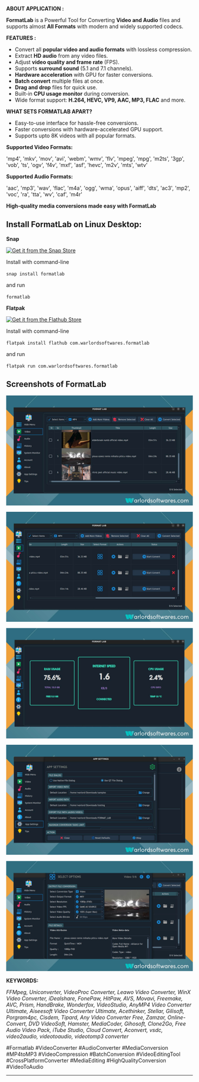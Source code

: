 **ABOUT APPLICATION :**

**FormatLab** is a Powerful Tool for Converting **Video and Audio** files and supports almost **All Formats** with modern and widely supported codecs.

**FEATURES :** 


- Convert all **popular video and audio formats** with lossless compression.
- Extract **HD audio** from any video files.
- Adjust **video quality and frame rate** (FPS).
- Supports **surround sound** (5.1 and 7.1 channels).
- **Hardware acceleration** with GPU for faster conversions.
- **Batch convert** multiple files at once.
- **Drag and drop** files for quick use.
- Built-in **CPU usage monitor** during conversion.
- Wide format support: **H.264, HEVC, VP9, AAC, MP3, FLAC** and more.


**WHAT SETS FORMATLAB APART?** 

- Easy-to-use interface for hassle-free conversions.
- Faster conversions with hardware-accelerated GPU support.
- Supports upto 8K videos with all popular formats.


**Supported Video Formats:**  
  
'mp4', 'mkv', 'mov', 'avi', 'webm', 'wmv', 'flv', 'mpeg', 'mpg', 'm2ts', '3gp', 
'vob', 'ts', 'ogv', 'f4v', 'mxf', 'asf', 'hevc', 'm2v', 'mts', 'wtv'
  

**Supported Audio Formats:**  
  
'aac', 'mp3', 'wav', 'flac', 'm4a', 'ogg', 'wma', 'opus', 'aiff', 'dts', 
'ac3', 'mp2', 'voc', 'ra', 'tta', 'wv', 'caf', 'm4r'  


**High-quality media conversions made easy with FormatLab**



## Install FormatLab on Linux Desktop:

**Snap**

[![Get it from the Snap Store](https://snapcraft.io/static/images/badges/en/snap-store-black.svg)](https://snapcraft.io/formatlab)

Install with command-line

`snap install formatlab`

and run

`formatlab`

**Flatpak**

<a href="https://flathub.org/apps/details/com.warlordsoftwares.formatlab"><img src="https://flathub.org/assets/badges/flathub-badge-en.png"  height="56" width="186" alt="Get it from the Flathub Store" ></a>

Install with command-line

`flatpak install flathub com.warlordsoftwares.formatlab`

and run

`flatpak run com.warlordsoftwares.formatlab`

## Screenshots of FormatLab

![FormatLab](https://raw.githubusercontent.com/rishabh3354/FORMAT_LAB/main/share/screenshots/formatlab-warlordsoftwares_1.jpg?raw=true)

![FormatLab](https://raw.githubusercontent.com/rishabh3354/FORMAT_LAB/main/share/screenshots/formatlab-warlordsoftwares_2.jpg?raw=true)

![FormatLab](https://raw.githubusercontent.com/rishabh3354/FORMAT_LAB/main/share/screenshots/formatlab-warlordsoftwares_3.jpg?raw=true)

![FormatLab](https://raw.githubusercontent.com/rishabh3354/FORMAT_LAB/main/share/screenshots/formatlab-warlordsoftwares_4.jpg?raw=true)

![FormatLab](https://raw.githubusercontent.com/rishabh3354/FORMAT_LAB/main/share/screenshots/formatlab-warlordsoftwares_5.jpg?raw=true)


**KEYWORDS:** 

*FFMpeg, Uniconverter, VideoProc Converter, Leawo Video Converter, WinX Video Converter, iDealshare, FonePaw, HitPaw, AVS, Movavi, Freemake, AVC, Prism, HandBrake, Wonderfox, VideoStudio, AnyMP4 Video Converter Ultimate, Aiseesoft Video Converter Ultimate, Acethinker, Stellar, Gilisoft, Porgram4pc, Cisdem, Tipard, Any Video Converter Free, Zamzar, Online-Convert, DVD VideoSoft, Hamster, MediaCoder, Gihosoft,  Clone2Go, Free Audio Video Pack, iTube Studio, Cloud Convert, Aconvert, vsdc, video2audio, videotoaudio, videotomp3 converter*

#Formatlab
#VideoConverter
#AudioConverter
#MediaConversion
#MP4toMP3
#VideoCompression
#BatchConversion
#VideoEditingTool
#CrossPlatformConverter
#MediaEditing
#HighQualityConversion
#VideoToAudio


---------------------------------------------------------------------------------------------------------------------------------------------
